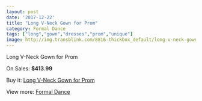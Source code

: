 ```yaml
---
layout: post
date: '2017-12-22'
title: "Long V-Neck Gown for Prom"
category: Formal Dance
tags: ["long","gown","dresses","prom","unique"]
image: http://img.transblink.com/8816-thickbox_default/long-v-neck-gown-for-prom.jpg
---
```

Long V-Neck Gown for Prom

On Sales: **$413.99**
<a href="https://www.transblink.com/en/formal-dance/2903-long-v-neck-gown-for-prom.html"><amp-img layout="responsive" width="600" height="600" src="//img.transblink.com/8816-thickbox_default/long-v-neck-gown-for-prom.jpg" alt="Long V-Neck Gown for Prom 0" /></a>
<a href="https://www.transblink.com/en/formal-dance/2903-long-v-neck-gown-for-prom.html"><amp-img layout="responsive" width="600" height="600" src="//img.transblink.com/8819-thickbox_default/long-v-neck-gown-for-prom.jpg" alt="Long V-Neck Gown for Prom 1" /></a>
<a href="https://www.transblink.com/en/formal-dance/2903-long-v-neck-gown-for-prom.html"><amp-img layout="responsive" width="600" height="600" src="//img.transblink.com/8818-thickbox_default/long-v-neck-gown-for-prom.jpg" alt="Long V-Neck Gown for Prom 2" /></a>
<a href="https://www.transblink.com/en/formal-dance/2903-long-v-neck-gown-for-prom.html"><amp-img layout="responsive" width="600" height="600" src="//img.transblink.com/8817-thickbox_default/long-v-neck-gown-for-prom.jpg" alt="Long V-Neck Gown for Prom 3" /></a>

Buy it: [Long V-Neck Gown for Prom](https://www.transblink.com/en/formal-dance/2903-long-v-neck-gown-for-prom.html "Long V-Neck Gown for Prom")

View more: [Formal Dance](https://www.transblink.com/en/6-formal-dance "Formal Dance")